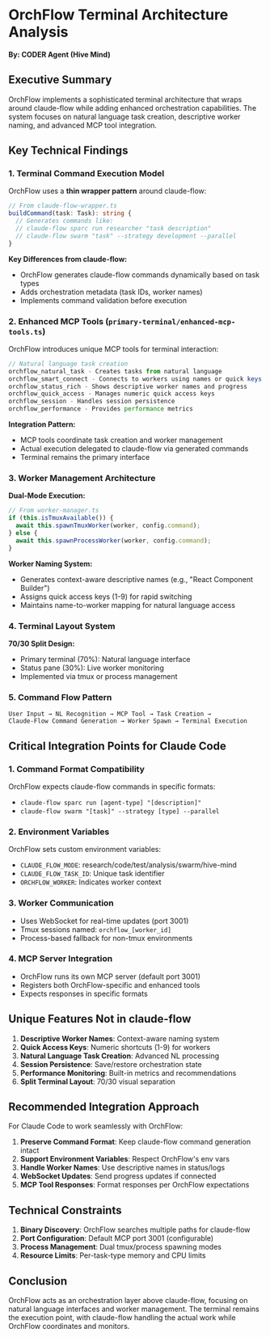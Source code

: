 # OrchFlow Terminal Architecture Analysis
**By: CODER Agent (Hive Mind)**

## Executive Summary

OrchFlow implements a sophisticated terminal architecture that wraps around claude-flow while adding enhanced orchestration capabilities. The system focuses on natural language task creation, descriptive worker naming, and advanced MCP tool integration.

## Key Technical Findings

### 1. Terminal Command Execution Model

OrchFlow uses a **thin wrapper pattern** around claude-flow:

```typescript
// From claude-flow-wrapper.ts
buildCommand(task: Task): string {
  // Generates commands like:
  // claude-flow sparc run researcher "task description"
  // claude-flow swarm "task" --strategy development --parallel
}
```

**Key Differences from claude-flow:**
- OrchFlow generates claude-flow commands dynamically based on task types
- Adds orchestration metadata (task IDs, worker names)
- Implements command validation before execution

### 2. Enhanced MCP Tools (`primary-terminal/enhanced-mcp-tools.ts`)

OrchFlow introduces unique MCP tools for terminal interaction:

```typescript
// Natural language task creation
orchflow_natural_task - Creates tasks from natural language
orchflow_smart_connect - Connects to workers using names or quick keys (1-9)
orchflow_status_rich - Shows descriptive worker names and progress
orchflow_quick_access - Manages numeric quick access keys
orchflow_session - Handles session persistence
orchflow_performance - Provides performance metrics
```

**Integration Pattern:**
- MCP tools coordinate task creation and worker management
- Actual execution delegated to claude-flow via generated commands
- Terminal remains the primary interface

### 3. Worker Management Architecture

**Dual-Mode Execution:**
```typescript
// From worker-manager.ts
if (this.isTmuxAvailable()) {
  await this.spawnTmuxWorker(worker, config.command);
} else {
  await this.spawnProcessWorker(worker, config.command);
}
```

**Worker Naming System:**
- Generates context-aware descriptive names (e.g., "React Component Builder")
- Assigns quick access keys (1-9) for rapid switching
- Maintains name-to-worker mapping for natural language access

### 4. Terminal Layout System

**70/30 Split Design:**
- Primary terminal (70%): Natural language interface
- Status pane (30%): Live worker monitoring
- Implemented via tmux or process management

### 5. Command Flow Pattern

```
User Input → NL Recognition → MCP Tool → Task Creation → 
Claude-Flow Command Generation → Worker Spawn → Terminal Execution
```

## Critical Integration Points for Claude Code

### 1. Command Format Compatibility
OrchFlow expects claude-flow commands in specific formats:
- `claude-flow sparc run [agent-type] "[description]"`
- `claude-flow swarm "[task]" --strategy [type] --parallel`

### 2. Environment Variables
OrchFlow sets custom environment variables:
- `CLAUDE_FLOW_MODE`: research/code/test/analysis/swarm/hive-mind
- `CLAUDE_FLOW_TASK_ID`: Unique task identifier
- `ORCHFLOW_WORKER`: Indicates worker context

### 3. Worker Communication
- Uses WebSocket for real-time updates (port 3001)
- Tmux sessions named: `orchflow_[worker_id]`
- Process-based fallback for non-tmux environments

### 4. MCP Server Integration
- OrchFlow runs its own MCP server (default port 3001)
- Registers both OrchFlow-specific and enhanced tools
- Expects responses in specific formats

## Unique Features Not in claude-flow

1. **Descriptive Worker Names**: Context-aware naming system
2. **Quick Access Keys**: Numeric shortcuts (1-9) for workers
3. **Natural Language Task Creation**: Advanced NL processing
4. **Session Persistence**: Save/restore orchestration state
5. **Performance Monitoring**: Built-in metrics and recommendations
6. **Split Terminal Layout**: 70/30 visual separation

## Recommended Integration Approach

For Claude Code to work seamlessly with OrchFlow:

1. **Preserve Command Format**: Keep claude-flow command generation intact
2. **Support Environment Variables**: Respect OrchFlow's env vars
3. **Handle Worker Names**: Use descriptive names in status/logs
4. **WebSocket Updates**: Send progress updates if connected
5. **MCP Tool Responses**: Format responses per OrchFlow expectations

## Technical Constraints

1. **Binary Discovery**: OrchFlow searches multiple paths for claude-flow
2. **Port Configuration**: Default MCP port 3001 (configurable)
3. **Process Management**: Dual tmux/process spawning modes
4. **Resource Limits**: Per-task-type memory and CPU limits

## Conclusion

OrchFlow acts as an orchestration layer above claude-flow, focusing on natural language interfaces and worker management. The terminal remains the execution point, with claude-flow handling the actual work while OrchFlow coordinates and monitors.